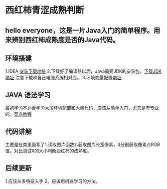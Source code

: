 # 西红柿青涩成熟判断
## hello everyone，这是一片Java入门的简单程序。用来辨别西红柿成熟度是否的Java代码。
## 环境搭建
1.IDEA [安装下载地址](http://blog.csdn.net/my_jack/article/details/69248495)
2.下载好了编译器以后，Java需要JDK的安装包，[下载JDK地址](http://www.oracle.com/technetwork/java/javase/downloads/jdk8-downloads-2133151.html)
注意下载和自己电脑系统相对应。
3.环境变量配置[地址](https://jingyan.baidu.com/article/6dad5075d1dc40a123e36ea3.html)
## JAVA 语法学习
最初学习不适合学习大段环境配置和大量代码，应该从简单入门，尤其是夸专业的。[菜鸟教程](http://www.runoob.com/java/java-tutorial.html)
## 代码讲解
主要是在类里面写了1.读取图片函数2.获取图片长宽像素，3分别获取像素点RGB值。对比调试R的大小判断西红柿的成熟度。
## 后续更新
1.应该从多特征入手
2。应该用机器学习的方法。
